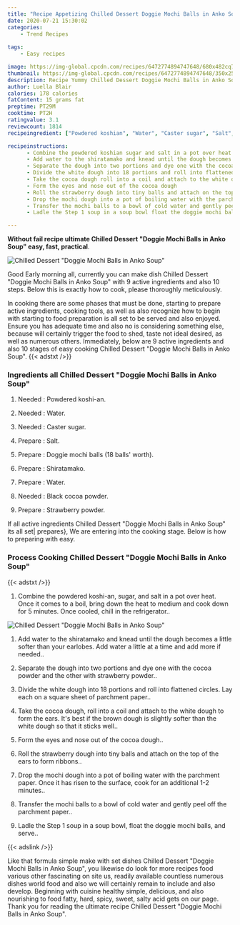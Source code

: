```yaml
---
title: "Recipe Appetizing Chilled Dessert Doggie Mochi Balls in Anko Soup"
date: 2020-07-21 15:30:02
categories:
    - Trend Recipes
    
tags:
    - Easy recipes

image: https://img-global.cpcdn.com/recipes/6472774894747648/680x482cq70/chilled-dessert-doggie-mochi-balls-in-anko-soup-recipe-main-photo.jpg
thumbnail: https://img-global.cpcdn.com/recipes/6472774894747648/350x250cq70/chilled-dessert-doggie-mochi-balls-in-anko-soup-recipe-main-photo.jpg
description: Recipe Yummy Chilled Dessert Doggie Mochi Balls in Anko Soup with 9 ingredients and 10 stages of easy cooking.
author: Luella Blair
calories: 178 calories
fatContent: 15 grams fat
preptime: PT29M
cooktime: PT2H
ratingvalue: 3.1
reviewcount: 1814
recipeingredient: ["Powdered koshian", "Water", "Caster sugar", "Salt", "Doggie mochi balls 18 balls worth", "Shiratamako", "Water", "Black cocoa powder", "Strawberry powder"]

recipeinstructions: 
      - Combine the powdered koshian sugar and salt in a pot over heat Once it comes to a boil bring down the heat to medium and cook down for 5 minutes Once cooled chill in the refrigerator 
      - Add water to the shiratamako and knead until the dough becomes a little softer than your earlobes Add water a little at a time and add more if needed 
      - Separate the dough into two portions and dye one with the cocoa powder and the other with strawberry powder 
      - Divide the white dough into 18 portions and roll into flattened circles Lay each on a square sheet of parchment paper 
      - Take the cocoa dough roll into a coil and attach to the white dough to form the ears Its best if the brown dough is slightly softer than the white dough so that it sticks well 
      - Form the eyes and nose out of the cocoa dough 
      - Roll the strawberry dough into tiny balls and attach on the top of the ears to form ribbons 
      - Drop the mochi dough into a pot of boiling water with the parchment paper Once it has risen to the surface cook for an additional 12 minutes 
      - Transfer the mochi balls to a bowl of cold water and gently peel off the parchment paper 
      - Ladle the Step 1 soup in a soup bowl float the doggie mochi balls and serve

---
```




**Without fail recipe ultimate Chilled Dessert &#34;Doggie Mochi Balls in Anko Soup&#34; easy, fast, practical**. 


![Chilled Dessert &#34;Doggie Mochi Balls in Anko Soup&#34;](https://img-global.cpcdn.com/recipes/6472774894747648/680x482cq70/chilled-dessert-doggie-mochi-balls-in-anko-soup-recipe-main-photo.jpg "Chilled Dessert &#34;Doggie Mochi Balls in Anko Soup&#34;")




Good Early morning all, currently you can make dish Chilled Dessert &#34;Doggie Mochi Balls in Anko Soup&#34; with 9 active ingredients and also 10 steps. Below this is exactly how to cook, please thoroughly meticulously.

In cooking there are some phases that must be done, starting to prepare active ingredients, cooking tools, as well as also recognize how to begin with starting to food preparation is all set to be served and also enjoyed. Ensure you has adequate time and also no is considering something else, because will certainly trigger the food to shed, taste not ideal desired, as well as numerous others. Immediately, below are 9 active ingredients and also 10 stages of easy cooking Chilled Dessert &#34;Doggie Mochi Balls in Anko Soup&#34;.
{{< adstxt />}}

### Ingredients all Chilled Dessert &#34;Doggie Mochi Balls in Anko Soup&#34;


1. Needed  : Powdered koshi-an.

1. Needed  : Water.

1. Needed  : Caster sugar.

1. Prepare  : Salt.

1. Prepare  : Doggie mochi balls (18 balls&#39; worth).

1. Prepare  : Shiratamako.

1. Prepare  : Water.

1. Needed  : Black cocoa powder.

1. Prepare  : Strawberry powder.



If all active ingredients Chilled Dessert &#34;Doggie Mochi Balls in Anko Soup&#34; its all set| prepares}, We are entering into the cooking stage. Below is how to preparing with easy.

### Process Cooking Chilled Dessert &#34;Doggie Mochi Balls in Anko Soup&#34;

{{< adstxt />}}


1. Combine the powdered koshi-an, sugar, and salt in a pot over heat. Once it comes to a boil, bring down the heat to medium and cook down for 5 minutes. Once cooled, chill in the refrigerator..



![Chilled Dessert &#34;Doggie Mochi Balls in Anko Soup&#34;](https://img-global.cpcdn.com/steps/4992166389612544/160x128cq70/chilled-dessert-doggie-mochi-balls-in-anko-soup-recipe-step-1-photo.jpg" "Chilled Dessert &#34;Doggie Mochi Balls in Anko Soup&#34;")



1. Add water to the shiratamako and knead until the dough becomes a little softer than your earlobes. Add water a little at a time and add more if needed..



1. Separate the dough into two portions and dye one with the cocoa powder and the other with strawberry powder..



1. Divide the white dough into 18 portions and roll into flattened circles. Lay each on a square sheet of parchment paper..



1. Take the cocoa dough, roll into a coil and attach to the white dough to form the ears. It&#39;s best if the brown dough is slightly softer than the white dough so that it sticks well..



1. Form the eyes and nose out of the cocoa dough..



1. Roll the strawberry dough into tiny balls and attach on the top of the ears to form ribbons..



1. Drop the mochi dough into a pot of boiling water with the parchment paper. Once it has risen to the surface, cook for an additional 1-2 minutes..



1. Transfer the mochi balls to a bowl of cold water and gently peel off the parchment paper..



1. Ladle the Step 1 soup in a soup bowl, float the doggie mochi balls, and serve..





{{< adslink />}}

Like that formula simple make with set dishes Chilled Dessert &#34;Doggie Mochi Balls in Anko Soup&#34;, you likewise do look for more recipes food various other fascinating on site us, readily available countless numerous dishes world food and also we will certainly remain to include and also develop. Beginning with cuisine healthy simple, delicious, and also nourishing to food fatty, hard, spicy, sweet, salty acid gets on our page. Thank you for reading the ultimate recipe Chilled Dessert &#34;Doggie Mochi Balls in Anko Soup&#34;.
